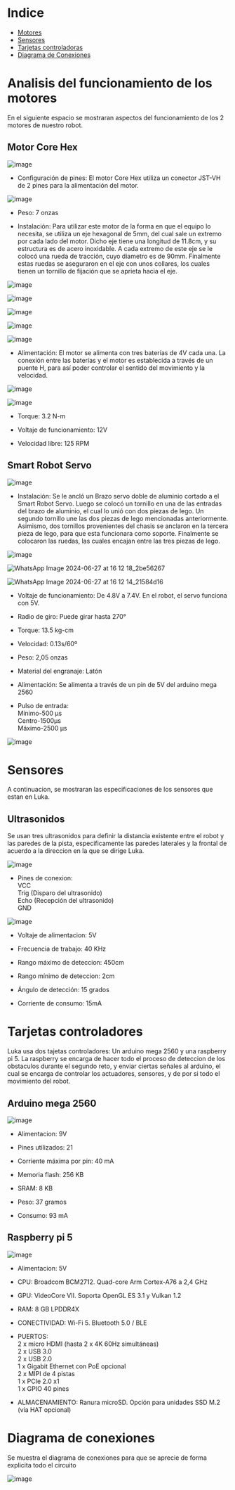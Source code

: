 # Indice
 -  [Motores](https://github.com/RoboticaLLR/redmachine2024/blob/main/Mecanica.md#Analisis-del-funcionamiento-de-los-motores)
 - [Sensores](https://github.com/RoboticaLLR/redmachine2024/blob/main/Mecanica.md#Sensores)
- [Tarjetas controladoras](https://github.com/RoboticaLLR/redmachine2024/blob/main/Mecanica.md#Tarjetas-controladoras)
- [Diagrama de Conexiones](https://github.com/RoboticaLLR/redmachine2024/blob/main/Mecanica.md#Diagrama-de-conexiones)

# Analisis del funcionamiento de los motores 
En el siguiente espacio se mostraran aspectos del funcionamiento de los 2 motores de nuestro robot.

## Motor Core Hex 

![image](https://github.com/RoboticaLLR/redmachine2024/assets/155327813/6b746939-ccca-4912-8b1c-9ad4e71ff221)

- Configuración de pines: El motor Core Hex utiliza un conector JST-VH de 2 pines para la alimentación del motor.

![image](https://github.com/RoboticaLLR/redmachine2024/assets/155327813/c7aff880-7a15-44b1-b9e1-c6974a79448b)

- Peso: 7 onzas

- Instalación: Para utilizar este motor de la forma en que el equipo lo necesita, se utiliza un eje hexagonal de 5mm, del cual sale un extremo por cada lado del motor. Dicho eje tiene una longitud de 11.8cm, y su estructura es de acero inoxidable. A cada extremo de este eje se le colocó una rueda de tracción, cuyo diametro es de 90mm. Finalmente estas ruedas se aseguraron en el eje con unos collares, los cuales tienen un tornillo de fijación que se aprieta hacia el eje. 

![image](https://github.com/RoboticaLLR/redmachine2024/assets/155327813/dcbaaf83-3450-4a9e-aa4d-554377d16a59)

![image](https://github.com/RoboticaLLR/redmachine2024/assets/155327813/df18828a-5f2d-4f70-848b-5a2f91a3fa78)

![image](https://github.com/RoboticaLLR/redmachine2024/assets/155327813/051d6c34-a69f-4ef8-ae87-8be1aa2114cc)

![image](https://github.com/RoboticaLLR/redmachine2024/assets/155327813/980cb8f4-5084-4b9c-bd1e-64fec1b01462)

![image](https://github.com/RoboticaLLR/redmachine2024/assets/155327813/a078144d-4553-4803-a540-ab6f2e750554)

- Alimentación: El motor se alimenta con tres baterías de 4V cada una. La conexión entre las baterías y el motor es establecida a través de un puente H, para así poder controlar el sentido del movimiento y la velocidad. 

![image](https://github.com/RoboticaLLR/redmachine2024/assets/155327813/6080e0c3-c7f8-4286-953b-fc6ee15df7fa)

![image](https://github.com/RoboticaLLR/redmachine2024/assets/155327813/8693bc6c-c8c6-4ca9-9f08-e4335cd6572e)

- Torque: 3.2 N-m

- Voltaje de funcionamiento: 12V

- Velocidad libre: 125 RPM


## Smart Robot Servo

![image](https://github.com/RoboticaLLR/redmachine2024/assets/155327813/e1ce0635-b6bf-495e-8aa1-2b14797dce59)

- Instalación: Se le ancló un Brazo servo doble de aluminio cortado a el Smart Robot Servo. Luego se colocó un tornillo en una de las entradas del brazo de aluminio, el cual lo unió con dos piezas de lego. Un segundo tornillo une las dos piezas de lego mencionadas anteriormente.  Asimismo, dos tornillos provenientes del chasis se anclaron en la tercera pieza de lego, para que esta funcionara como soporte. Finalmente se colocaron las ruedas, las cuales encajan entre las tres piezas de lego. 

![image](https://github.com/RoboticaLLR/redmachine2024/assets/155327813/f14cee10-557f-4d49-bd69-229238cac2ac)

![WhatsApp Image 2024-06-27 at 16 12 18_2be56267](https://github.com/RoboticaLLR/redmachine2024/assets/155327813/bc2aaa2e-3bf6-4cc9-9203-6ef733979276)

![WhatsApp Image 2024-06-27 at 16 12 14_21584d16](https://github.com/RoboticaLLR/redmachine2024/assets/155327813/6c6a6630-409f-4073-a032-47328d36d9dd)


- Voltaje de funcionamiento: De 4.8V a 7.4V. En el robot, el servo funciona con 5V. 

- Radio de giro: Puede girar hasta 270°

- Torque: 13.5 kg-cm

- Velocidad: 0.13s/60º

- Peso: 2,05 onzas

- Material del engranaje: Latón

- Alimentación: Se alimenta a través de un pin de 5V del arduino mega 2560

- Pulso de entrada:    
Mínimo-500 μs        
Centro-1500μs       
Máximo-2500 μs

![image](https://github.com/RoboticaLLR/redmachine2024/assets/155327813/6dc2f1be-d145-4671-ae34-989eca4c86c3)


# Sensores
A continuacion, se mostraran las especificaciones de los sensores que estan en Luka. 

## Ultrasonidos
Se usan tres ultrasonidos para definir la distancia existente entre el robot y las paredes de la pista, especificamente las paredes laterales y la frontal de acuerdo a la direccion en la que se dirige Luka. 

![image](https://github.com/RoboticaLLR/redmachine2024/assets/146040533/34f25025-08d4-4dc2-a30c-5421e7f24bae)

- Pines de conexion:        
VCC            
Trig (Disparo del ultrasonido)                 
Echo (Recepción del ultrasonido)             
GND

![image](https://github.com/RoboticaLLR/redmachine2024/assets/146040533/9cfeae57-2def-47ad-9158-ded9577fc56a)


- Voltaje de alimentacion: 5V

- Frecuencia de trabajo: 40 KHz

- Rango máximo de deteccion: 450cm

- Rango mínimo de deteccion: 2cm

- Ángulo de detección: 15 grados

- Corriente de consumo: 15mA


# Tarjetas controladores
Luka usa dos tajetas controladores: Un arduino mega 2560 y una raspberry pi 5. La raspberry se encarga de hacer todo el proceso de deteccion de los obstaculos durante el segundo reto, y enviar ciertas señales al arduino, el cual se encarga de controlar los actuadores, sensores, y de por si todo el movimiento del robot. 

## Arduino mega 2560

![image](https://github.com/RoboticaLLR/redmachine2024/assets/146040533/5d179d3d-033b-4f8a-9473-284054dd5a07)

- Alimentacion: 9V

- Pines utilizados: 21

- Corriente máxima por pin: 40 mA

- Memoria flash: 256 KB

- SRAM: 8 KB

- Peso: 37 gramos

- Consumo: 93 mA



## Raspberry pi 5

![image](https://github.com/RoboticaLLR/redmachine2024/assets/146040533/5bd1be88-3748-438e-b894-281b168c319f)

- Alimentacion: 5V

- CPU: Broadcom BCM2712. Quad-core Arm Cortex-A76 a 2,4 GHz

- GPU: VideoCore VII. Soporta OpenGL ES 3.1 y Vulkan 1.2

- RAM: 8 GB LPDDR4X

- CONECTIVIDAD: Wi-Fi 5. Bluetooth 5.0 / BLE

- PUERTOS:            
2 x micro HDMI (hasta 2 x 4K 60Hz simultáneas)            
2 x USB 3.0          
2 x USB 2.0                            
1 x Gigabit Ethernet con PoE opcional                
2 x MIPI de 4 pistas                 
1 x PCIe 2.0 x1                    
1 x GPIO 40 pines                 

- ALMACENAMIENTO: Ranura microSD. Opción para unidades SSD M.2 (vía HAT opcional)

# Diagrama de conexiones
Se muestra el diagrama de conexiones para que se aprecie de forma explicita todo el circuito

![image](https://github.com/RoboticaLLR/redmachine2024/assets/139584566/4f70180c-dffa-4ec1-b92a-c73d23e61b9b)